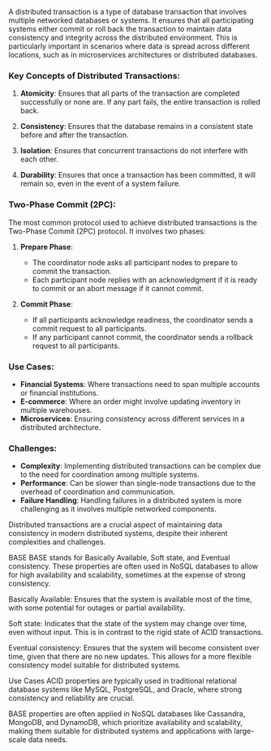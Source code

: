 A distributed transaction is a type of database transaction that involves multiple networked databases or systems. It ensures that all participating systems either commit or roll back the transaction to maintain data consistency and integrity across the distributed environment. This is particularly important in scenarios where data is spread across different locations, such as in microservices architectures or distributed databases.

### Key Concepts of Distributed Transactions:

1. **Atomicity**: Ensures that all parts of the transaction are completed successfully or none are. If any part fails, the entire transaction is rolled back.
   
2. **Consistency**: Ensures that the database remains in a consistent state before and after the transaction.

3. **Isolation**: Ensures that concurrent transactions do not interfere with each other.

4. **Durability**: Ensures that once a transaction has been committed, it will remain so, even in the event of a system failure.

### Two-Phase Commit (2PC):

The most common protocol used to achieve distributed transactions is the Two-Phase Commit (2PC) protocol. It involves two phases:

1. **Prepare Phase**:
   - The coordinator node asks all participant nodes to prepare to commit the transaction.
   - Each participant node replies with an acknowledgment if it is ready to commit or an abort message if it cannot commit.

2. **Commit Phase**:
   - If all participants acknowledge readiness, the coordinator sends a commit request to all participants.
   - If any participant cannot commit, the coordinator sends a rollback request to all participants.

### Use Cases:

- **Financial Systems**: Where transactions need to span multiple accounts or financial institutions.
- **E-commerce**: Where an order might involve updating inventory in multiple warehouses.
- **Microservices**: Ensuring consistency across different services in a distributed architecture.

### Challenges:

- **Complexity**: Implementing distributed transactions can be complex due to the need for coordination among multiple systems.
- **Performance**: Can be slower than single-node transactions due to the overhead of coordination and communication.
- **Failure Handling**: Handling failures in a distributed system is more challenging as it involves multiple networked components.

Distributed transactions are a crucial aspect of maintaining data consistency in modern distributed systems, despite their inherent complexities and challenges.

BASE
BASE stands for Basically Available, Soft state, and Eventual consistency. These properties are often used in NoSQL databases to allow for high availability and scalability, sometimes at the expense of strong consistency.

Basically Available: Ensures that the system is available most of the time, with some potential for outages or partial availability.

Soft state: Indicates that the state of the system may change over time, even without input. This is in contrast to the rigid state of ACID transactions.

Eventual consistency: Ensures that the system will become consistent over time, given that there are no new updates. This allows for a more flexible consistency model suitable for distributed systems.

Use Cases
ACID properties are typically used in traditional relational database systems like MySQL, PostgreSQL, and Oracle, where strong consistency and reliability are crucial.

BASE properties are often applied in NoSQL databases like Cassandra, MongoDB, and DynamoDB, which prioritize availability and scalability, making them suitable for distributed systems and applications with large-scale data needs.